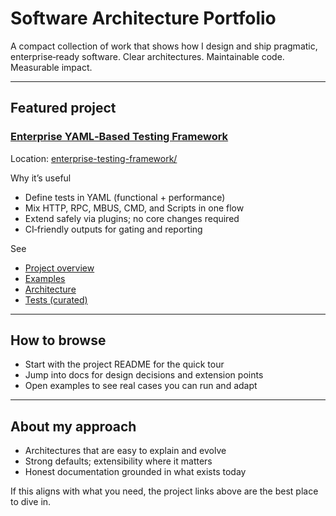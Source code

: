 # Software Architecture Portfolio

A compact collection of work that shows how I design and ship pragmatic, enterprise‑ready software. Clear architectures. Maintainable code. Measurable impact.

---

## Featured project

### [Enterprise YAML‑Based Testing Framework](./enterprise-testing-framework/)
Location: [enterprise-testing-framework/](./enterprise-testing-framework/)

Why it’s useful
- Define tests in YAML (functional + performance)
- Mix HTTP, RPC, MBUS, CMD, and Scripts in one flow
- Extend safely via plugins; no core changes required
- CI‑friendly outputs for gating and reporting

See
- [Project overview](./enterprise-testing-framework/README.md)
- [Examples](./enterprise-testing-framework/examples/)
- [Architecture](./enterprise-testing-framework/docs/TECHNICAL_ARCHITECTURE.md)
- [Tests (curated)](./enterprise-testing-framework/tests/)


---

## How to browse
- Start with the project README for the quick tour
- Jump into docs for design decisions and extension points
- Open examples to see real cases you can run and adapt

---

## About my approach
- Architectures that are easy to explain and evolve
- Strong defaults; extensibility where it matters
- Honest documentation grounded in what exists today

If this aligns with what you need, the project links above are the best place to dive in.

